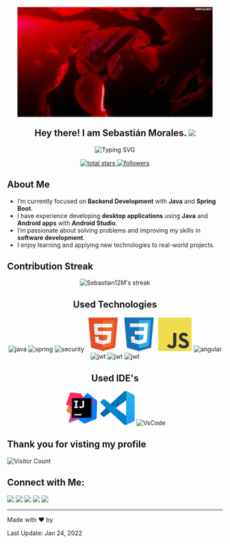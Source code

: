 
<h2 align="center">
  <img align="center" height="256px" src="https://github.com/Sebastian12M/Sebastian12M/blob/main/giphy.webp?raw=true"> 
  <br>
  <br>
 Hey there! I am Sebastián Morales. <img src="https://media.giphy.com/media/hvRJCLFzcasrR4ia7z/giphy.gif" width="28">
</h2>



<p align="center">
  <img src="https://readme-typing-svg.herokuapp.com?color=%2336BCF7&size=48&center=true&width=500&height=100&lines=Java+Lover;Backend+Developer" alt="Typing SVG"/>
</p>



<p align="center">
  <a href="https://github.com/Sebastian12M?tab=repositories&sort=stargazers">
    <img alt="total stars" title="Total stars on GitHub" src="https://custom-icon-badges.herokuapp.com/badge/dynamic/json?logo=star&color=55960c&labelColor=488207&label=Stars&style=for-the-badge&query=%24.stars&url=https://api.github-star-counter.workers.dev/user/Sebastian12M"/>
  </a>
  <a href="https://github.com/Sebastian12M?tab=followers">
    <img alt="followers" title="Follow me on Github" src="https://custom-icon-badges.herokuapp.com/github/followers/Sebastian12M?color=236ad3&labelColor=1155ba&style=for-the-badge&logo=person-add&label=Follow&logoColor=white"/>
  </a>
</p>



  ## About Me
<ul>
  <li>I’m currently focused on <strong>Backend Development</strong> with <strong>Java</strong> and <strong>Spring Boot</strong>.</li>
  <li>I have experience developing <strong>desktop applications</strong> using <strong>Java</strong> and <strong>Android apps</strong> with <strong>Android Studio</strong>.</li>
  <li>I’m passionate about solving problems and improving my skills in <strong>software development</strong>.</li>
  <li>I enjoy learning and applying new technologies to real-world projects.</li>
</ul>



  
  ## Contribution Streak

<p align="center">
    <img title="🔥 Get streak stats for your profile at git.io/streak-stats" alt="Sebastian12M's streak" src="https://github-readme-streak-stats.herokuapp.com/?user=Sebastian12M&theme=monokai-metallian&hide_border=true"/>
</p>

  
  



  


<div align="center">
    <h2 align="center">Used Technologies</h2>
    <div align="center">
        <img src="https://img.icons8.com/?size=100&id=46630&format=png&color=000000" alt="java" width="80">
        <img src="https://img.icons8.com/?size=100&id=90519&format=png&color=000000" alt="spring" width="80">
        <img src="https://img.icons8.com/?size=100&id=A3Ulk2RcONKs&format=png&color=000000" alt="security" width="80">
        <img src="https://github.com/devicons/devicon/blob/master/icons/html5/html5-original.svg" alt="HTML" width="80">
        <img src="https://github.com/devicons/devicon/blob/master/icons/css3/css3-original.svg" alt="CSS" width="80">
        <img src="https://github.com/devicons/devicon/blob/master/icons/javascript/javascript-original.svg" alt="JavaScript" width="80">
        <img src="https://img.icons8.com/?size=100&id=6SWtW8hxZWSo&format=png&color=000000" alt="angular" width="80">
        <img src="https://img.icons8.com/?size=100&id=rHpveptSuwDz&format=png&color=000000" alt="jwt" width="80">
        <img src="https://icon.icepanel.io/Technology/svg/Hibernate.svg" alt="jwt" width="80">
        <img src="https://img.icons8.com/?size=100&id=QEQQKirln6Tf&format=png&color=000000" alt="jwt" width="80">
    </div>
    <h2 align="center">Used IDE's</h2>
    <div align="center">
        <img src="https://github.com/devicons/devicon/blob/master/icons/intellij/intellij-original.svg" alt="Intellij" width="80">
        <img src="https://github.com/devicons/devicon/blob/master/icons/vscode/vscode-original.svg" alt="VsCode" width="80">
      <img src="https://img.icons8.com/?size=100&id=12Xk5enJGiNJ&format=png&color=000000" alt="VsCode" width="80">
    </div>
</div>

  ## Thank you for visting my profile
  
  ![Visitor Count](https://profile-counter.glitch.me/jaiswal4sudep/count.svg)
  
## Connect with Me:
  
  <p>
<a href="https://github.com/jaiswal4sudeep"><img src="https://img.shields.io/badge/-jaiswal4sudeep-black?logo=github&style=flat-square"/></a>
<a href="https://www.linkedin.com/in/jaiswal4sudeep/"><img src="https://img.shields.io/badge/-jaiswal4sudeep-blue?logo=linkedin&style=flat-square"></a>
<a href="https://instagram.com/jaiswal4sudeep"><img src="https://img.shields.io/badge/-jaiswal4sudeep-pink?logo=instagram&style=flat-square"/></a>
<a href="mailto:jaiswal4sudeep@gmail.com"><img src="https://img.shields.io/badge/-jaiswal4sudeep@gmail.com-black?logo=gmail&style=flat-square"/></a>
<a href="https://twitter.com/jaiswal4sudeep"><img src="https://img.shields.io/badge/-jaiswal4sudeep-blue?logo=twitter&style=flat-square"/></a>
</p>
  
<hr>
  <p>Made with &hearts; by <a href="https://github.com/jaiswal4sudeep" style="color:white">SuDeep Jaiswal</a><p>
  <p> Last Update: Jan 24, 2022 </p>

